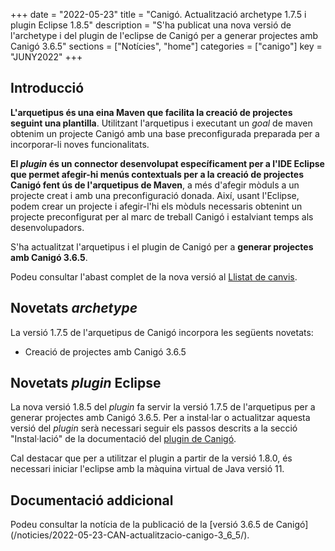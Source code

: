 +++
date = "2022-05-23"
title = "Canigó. Actualització archetype 1.7.5 i plugin Eclipse 1.8.5"
description = "S'ha publicat una nova versió de l'archetype i del plugin de l'eclipse de Canigó per a generar projectes amb Canigó 3.6.5"
sections = ["Notícies", "home"]
categories = ["canigo"]
key = "JUNY2022"
+++

## Introducció

**L'arquetipus és una eina Maven que facilita la creació de projectes seguint una plantilla**. Utilitzant l'arquetipus i
executant un _goal_ de maven obtenim un projecte Canigó amb una base preconfigurada preparada per a incorporar-li noves
funcionalitats.

**El _plugin_ és un connector desenvolupat específicament per a l'IDE Eclipse que permet afegir-hi menús contextuals
per a la creació de projectes Canigó fent ús de l'arquetipus de Maven**, a més d'afegir mòduls a un projecte creat i
amb una preconfiguració donada. Així, usant l'Eclipse, podem crear un projecte i afegir-l'hi els mòduls necessaris
obtenint un projecte preconfigurat per al marc de treball Canigó i estalviant temps als desenvolupadors.

S'ha actualitzat l'arquetipus i el plugin de Canigó per a **generar projectes amb Canigó 3.6.5**.

Podeu consultar l'abast complet de la nova versió al
[Llistat de canvis](/plataformes/canigo/documentacio-per-versions/3.6LTS/3.6.5/llistat-de-canvis/).

## Novetats _archetype_

La versió 1.7.5 de l'arquetipus de Canigó incorpora les següents novetats:

- Creació de projectes amb Canigó 3.6.5

## Novetats _plugin_ Eclipse

La nova versió 1.8.5 del _plugin_ fa servir la versió 1.7.5 de l'arquetipus per a generar projectes amb Canigó 3.6.5.
Per a instal·lar o actualitzar aquesta versió del _plugin_ serà necessari seguir els passos descrits a la secció
"Instal·lació" de la documentació del [plugin de Canigó](/canigo-fwk-docs/entorn-de-desenvolupament/plugin-eclipse/).

Cal destacar que per a utilitzar el plugin a partir de la versió 1.8.0, és necessari iniciar l'eclipse amb la màquina
virtual de Java versió 11.

## Documentació addicional

Podeu consultar la notícia de la publicació de la [versió 3.6.5 de Canigó]
(/noticies/2022-05-23-CAN-actualitzacio-canigo-3_6_5/).